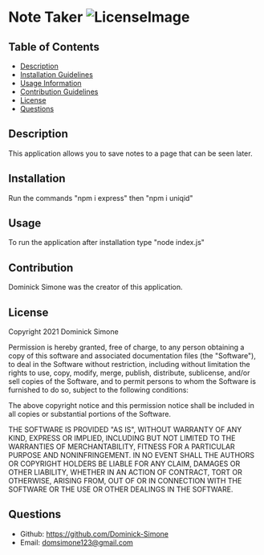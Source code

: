 # Note Taker ![LicenseImage](https://img.shields.io/badge/License-MIT-yellow.svg)

## Table of Contents
* [Description](##Description)
* [Installation Guidelines](##Installation)
* [Usage Information](##Usage)
* [Contribution Guidelines](##Contribution)
* [License](##License)
* [Questions](##Questions)

## Description
This application allows you to save notes to a page that can be seen later.
  
## Installation
Run the commands "npm i express" then "npm i uniqid" 
  
## Usage
To run the application after installation type "node index.js"
  
## Contribution
Dominick Simone was the creator of this application.
  
## License
Copyright 2021 Dominick Simone

Permission is hereby granted, free of charge, to any person obtaining a copy of this software and associated documentation files (the "Software"), to deal in the Software without restriction, including without limitation the rights to use, copy, modify, merge, publish, distribute, sublicense, and/or sell copies of the Software, and to permit persons to whom the Software is furnished to do so, subject to the following conditions:
      
The above copyright notice and this permission notice shall be included in all copies or substantial portions of the Software.
      
THE SOFTWARE IS PROVIDED "AS IS", WITHOUT WARRANTY OF ANY KIND, EXPRESS OR IMPLIED, INCLUDING BUT NOT LIMITED TO THE WARRANTIES OF MERCHANTABILITY, FITNESS FOR A PARTICULAR PURPOSE AND NONINFRINGEMENT. IN NO EVENT SHALL THE AUTHORS OR COPYRIGHT HOLDERS BE LIABLE FOR ANY CLAIM, DAMAGES OR OTHER LIABILITY, WHETHER IN AN ACTION OF CONTRACT, TORT OR OTHERWISE, ARISING FROM, OUT OF OR IN CONNECTION WITH THE SOFTWARE OR THE USE OR OTHER DEALINGS IN THE SOFTWARE.

## Questions 
* Github: https://github.com/Dominick-Simone
* Email: domsimone123@gmail.com